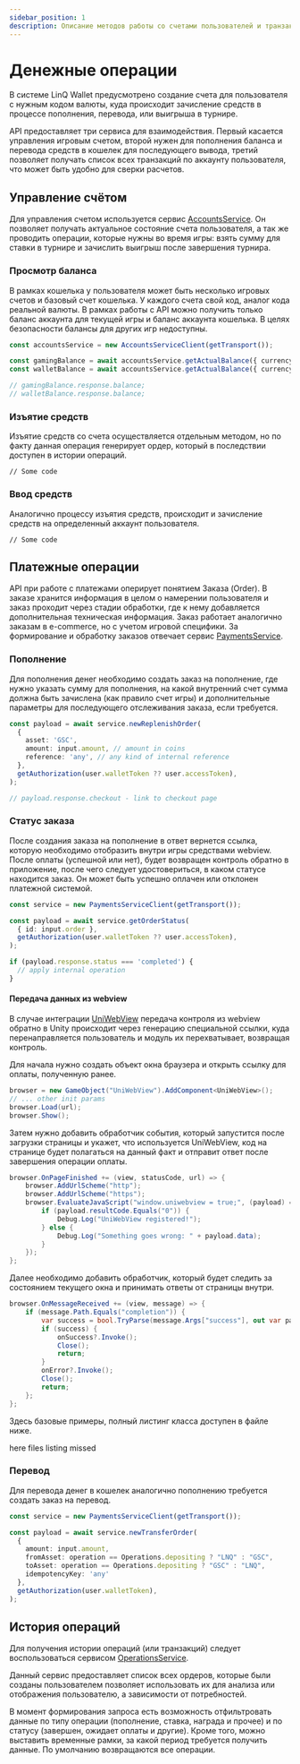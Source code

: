 ```yaml
---
sidebar_position: 1
description: Описание методов работы со счетами пользователей и транзакциями по этим счетам
---
```


# Денежные операции

В системе LinQ Wallet предусмотрено создание счета для пользователя с нужным кодом валюты, куда происходит зачисление средств в процессе пополнения, перевода, или выигрыша в турнире.

API предоставляет три сервиса для взаимодействия. Первый касается управления игровым счетом, второй нужен для пополнения баланса и перевода средств в кошелек для последующего вывода, третий позволяет получать список всех транзакций по аккаунту пользователя, что может быть удобно для сверки расчетов.

## Управление счётом

Для управления счетом используется сервис [AccountsService](https://buf.build/linq/linq/docs/main:linq.money.accounts.v1#linq.money.accounts.v1.AccountsService). Он позволяет получать актуальное состояние счета пользователя, а так же проводить операции, которые нужны во время игры: взять сумму для ставки в турнире и зачислить выигрыш после завершения турнира.

### Просмотр баланса

В рамках кошелька у пользователя может быть несколько игровых счетов и базовый счет кошелька. У каждого счета свой код, аналог кода реальной валюты. В рамках работы с API можно получить только баланс аккаунта для текущей игры и баланс аккаунта кошелька. В целях безопасности балансы для других игр недоступны.

```typescript
const accountsService = new AccountsServiceClient(getTransport());

const gamingBalance = await accountsService.getActualBalance({ currency: "GSC" }, getAuthorization(authToken));
const walletBalance = await accountsService.getActualBalance({ currency: "LNQ" }, getAuthorization(authToken));

// gamingBalance.response.balance;
// walletBalance.response.balance;
```

### Изъятие средств

Изъятие средств со счета осуществляется отдельным методом, но по факту данная операция генерирует ордер, который в последствии доступен в истории операций.

```
// Some code
```

### Ввод средств

Аналогично процессу изъятия средств, происходит и зачисление средств на определенный аккаунт пользователя.

```
// Some code
```

## Платежные операции

API при работе с платежами оперирует понятием Заказа (Order). В заказе хранится информация в целом о намерении пользователя и заказ проходит через стадии обработки, где к нему добавляется дополнительная техническая информация. Заказ работает аналогично заказам в e-commerce, но с учетом игровой специфики. За формирование и обработку заказов отвечает сервис [PaymentsService](https://buf.build/linq/linq/docs/main:linq.money.payments.v1#linq.money.payments.v1.PaymentsService).

### Пополнение

Для пополнения денег необходимо создать заказ на пополнение, где нужно указать сумму для пополнения, на какой внутренний счет сумма должна быть зачислена (как правило счет игры) и дополнительные параметры для последующего отслеживания заказа, если требуется.

```typescript
const payload = await service.newReplenishOrder(
  {
    asset: 'GSC',
    amount: input.amount, // amount in coins
    reference: 'any', // any kind of internal reference
  },
  getAuthorization(user.walletToken ?? user.accessToken),
);

// payload.response.checkout - link to checkout page
```

### Статус заказа

После создания заказа на пополнение в ответ вернется ссылка, которую необходимо отобразить внутри игры средствами webview. После оплаты (успешной или нет), будет возвращен контроль обратно в приложение, после чего следует удостовериться, в каком статусе находится заказ. Он может быть успешно оплачен или отклонен платежной системой.&#x20;

```typescript
const service = new PaymentsServiceClient(getTransport());

const payload = await service.getOrderStatus(
  { id: input.order },
  getAuthorization(user.walletToken ?? user.accessToken),
);

if (payload.response.status === 'completed') {
  // apply internal operation
}
```

#### Передача данных из webview

В случае интеграции [UniWebView](https://uniwebview.com/) передача контроля из webview обратно в Unity происходит через генерацию специальной ссылки, куда перенаправляется пользователь и модуль их перехватывает, возвращая контроль.

Для начала нужно создать объект окна браузера и открыть ссылку для оплаты, полученную ранее.

```csharp
browser = new GameObject("UniWebView").AddComponent<UniWebView>();
// ... other init params
browser.Load(url);
browser.Show();
```

Затем нужно добавить обработчик события, который запустится после загрузки страницы и укажет, что используется UniWebView, код на странице будет полагаться на данный факт и отправит ответ после завершения операции оплаты.

```csharp
browser.OnPageFinished += (view, statusCode, url) => {
    browser.AddUrlScheme("http");
    browser.AddUrlScheme("https");
    browser.EvaluateJavaScript("window.uniwebview = true;", (payload) => {
        if (payload.resultCode.Equals("0")) {
            Debug.Log("UniWebView registered!");
        } else {
            Debug.Log("Something goes wrong: " + payload.data);
        }
    });
};
```

Далее необходимо добавить обработчик, который будет следить за состоянием текущего окна и принимать ответы от страницы внутри.&#x20;

```csharp
browser.OnMessageReceived += (view, message) => {
    if (message.Path.Equals("completion")) {
        var success = bool.TryParse(message.Args["success"], out var parsedValue) && parsedValue;
        if (success) {
            onSuccess?.Invoke();
            Close();
            return;
        }
        onError?.Invoke();
        Close();
        return;
    };
};
```

Здесь базовые примеры, полный листинг класса доступен в файле ниже.

here files listing missed

### Перевод

Для перевода денег в кошелек аналогично пополнению требуется создать заказ на перевод.&#x20;

```typescript
const service = new PaymentsServiceClient(getTransport());

const payload = await service.newTransferOrder(
  {
    amount: input.amount,
    fromAsset: operation == Operations.depositing ? "LNQ" : "GSC",
    toAsset: operation == Operations.depositing ? "GSC" : "LNQ",
    idempotencyKey: 'any'
  },
  getAuthorization(user.walletToken),
);
```

## История операций

Для получения истории операций (или транзакций) следует воспользоваться сервисом [OperationsService](https://buf.build/linq/linq/docs/main:linq.money.operations.v1#linq.money.operations.v1.OperationsService).

Данный сервис предоставляет список всех ордеров, которые были созданы пользователем позволяет использовать их для анализа или отображения пользователю, а зависимости от потребностей.

В момент формирования запроса есть возможность отфильтровать данные по типу операции (пополнение, ставка, награда и прочее) и по статусу (завершен, ожидает оплаты и другие). Кроме того, можно выставить временные рамки, за какой период требуется получить данные. По умолчанию возвращаются все операции.